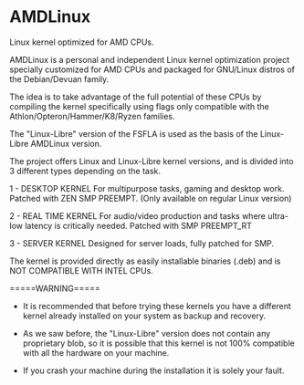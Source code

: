 # AMDLinux
Linux kernel optimized for AMD CPUs.

AMDLinux is a personal and independent Linux kernel optimization project specially customized for AMD CPUs and packaged for GNU/Linux distros of the Debian/Devuan family.

The idea is to take advantage of the full potential of these CPUs by compiling the kernel specifically using flags only compatible with the Athlon/Opteron/Hammer/K8/Ryzen families.

The "Linux-Libre" version of the FSFLA is used as the basis of the Linux-Libre AMDLinux version. 

The project offers Linux and Linux-Libre kernel versions, and is divided into 3 different types depending on the task.

1 - DESKTOP KERNEL
For multipurpose tasks, gaming and desktop work. Patched with ZEN SMP PREEMPT. (Only available on regular Linux version)

2 - REAL TIME KERNEL
For audio/video production and tasks where ultra-low latency is critically needed. Patched with SMP PREEMPT_RT

3 - SERVER KERNEL
Designed for server loads, fully patched for SMP.

The kernel is provided directly as easily installable binaries (.deb) and is NOT COMPATIBLE WITH INTEL CPUs.

=====WARNING=====

- It is recommended that before trying these kernels you have a different kernel already installed on your system as backup and recovery.

- As we saw before, the "Linux-Libre" version does not contain any proprietary blob, so it is possible that this kernel is not 100% compatible with all the hardware on your machine.

- If you crash your machine during the installation it is solely your fault.
